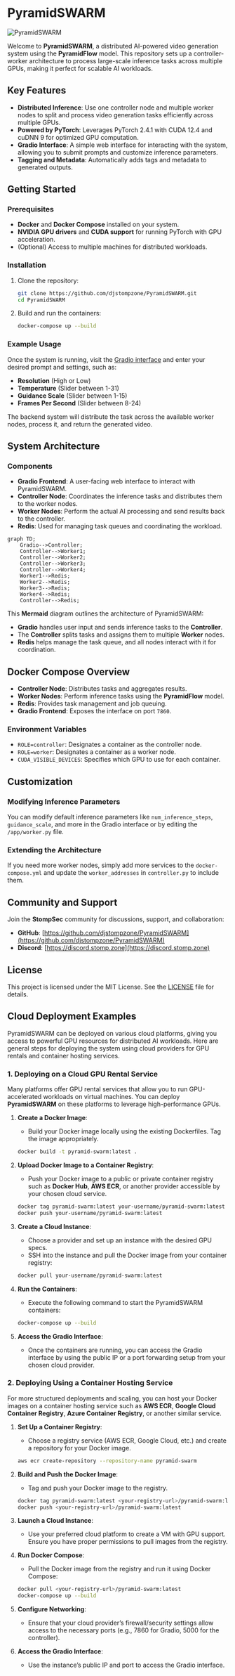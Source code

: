 
# PyramidSWARM

![PyramidSWARM](https://github.com/djstompzone/PyramidSWARM/assets/banner.png)

Welcome to **PyramidSWARM**, a distributed AI-powered video generation system using the **PyramidFlow** model. This repository sets up a controller-worker architecture to process large-scale inference tasks across multiple GPUs, making it perfect for scalable AI workloads.

## Key Features

- **Distributed Inference**: Use one controller node and multiple worker nodes to split and process video generation tasks efficiently across multiple GPUs.
- **Powered by PyTorch**: Leverages PyTorch 2.4.1 with CUDA 12.4 and cuDNN 9 for optimized GPU computation.
- **Gradio Interface**: A simple web interface for interacting with the system, allowing you to submit prompts and customize inference parameters.
- **Tagging and Metadata**: Automatically adds tags and metadata to generated outputs.

## Getting Started

### Prerequisites

- **Docker** and **Docker Compose** installed on your system.
- **NVIDIA GPU drivers** and **CUDA support** for running PyTorch with GPU acceleration.
- (Optional) Access to multiple machines for distributed workloads.

### Installation

1. Clone the repository:

    ```bash
    git clone https://github.com/djstompzone/PyramidSWARM.git
    cd PyramidSWARM
    ```

2. Build and run the containers:

    ```bash
    docker-compose up --build
    ```

### Example Usage

Once the system is running, visit the [Gradio interface](`http://localhost:7860`) and enter your desired prompt and settings, such as:

- **Resolution** (High or Low)
- **Temperature** (Slider between 1-31)
- **Guidance Scale** (Slider between 1-15)
- **Frames Per Second** (Slider between 8-24)

The backend system will distribute the task across the available worker nodes, process it, and return the generated video.

## System Architecture

### Components

- **Gradio Frontend**: A user-facing web interface to interact with PyramidSWARM.
- **Controller Node**: Coordinates the inference tasks and distributes them to the worker nodes.
- **Worker Nodes**: Perform the actual AI processing and send results back to the controller.
- **Redis**: Used for managing task queues and coordinating the workload.

```mermaid
graph TD;
    Gradio-->Controller;
    Controller-->Worker1;
    Controller-->Worker2;
    Controller-->Worker3;
    Controller-->Worker4;
    Worker1-->Redis;
    Worker2-->Redis;
    Worker3-->Redis;
    Worker4-->Redis;
    Controller-->Redis;
```

This **Mermaid** diagram outlines the architecture of PyramidSWARM:

- **Gradio** handles user input and sends inference tasks to the **Controller**.
- The **Controller** splits tasks and assigns them to multiple **Worker** nodes.
- **Redis** helps manage the task queue, and all nodes interact with it for coordination.

## Docker Compose Overview

- **Controller Node**: Distributes tasks and aggregates results.
- **Worker Nodes**: Perform inference tasks using the **PyramidFlow** model.
- **Redis**: Provides task management and job queuing.
- **Gradio Frontend**: Exposes the interface on port `7860`.

### Environment Variables

- `ROLE=controller`: Designates a container as the controller node.
- `ROLE=worker`: Designates a container as a worker node.
- `CUDA_VISIBLE_DEVICES`: Specifies which GPU to use for each container.

## Customization

### Modifying Inference Parameters

You can modify default inference parameters like `num_inference_steps`, `guidance_scale`, and more in the Gradio interface or by editing the `/app/worker.py` file.

### Extending the Architecture

If you need more worker nodes, simply add more services to the `docker-compose.yml` and update the `worker_addresses` in `controller.py` to include them.

## Community and Support

Join the **StompSec** community for discussions, support, and collaboration:

- **GitHub**: [https://github.com/djstompzone/PyramidSWARM](https://github.com/djstompzone/PyramidSWARM)
- **Discord**: [https://discord.stomp.zone](https://discord.stomp.zone)

## License

This project is licensed under the MIT License. See the [LICENSE](LICENSE) file for details.

## Cloud Deployment Examples

PyramidSWARM can be deployed on various cloud platforms, giving you access to powerful GPU resources for distributed AI workloads. Here are general steps for deploying the system using cloud providers for GPU rentals and container hosting services.

### 1. Deploying on a Cloud GPU Rental Service

Many platforms offer GPU rental services that allow you to run GPU-accelerated workloads on virtual machines. You can deploy **PyramidSWARM** on these platforms to leverage high-performance GPUs.

1. **Create a Docker Image**:
   - Build your Docker image locally using the existing Dockerfiles. Tag the image appropriately.

   ```bash
   docker build -t pyramid-swarm:latest .
   ```

2. **Upload Docker Image to a Container Registry**:
   - Push your Docker image to a public or private container registry such as **Docker Hub**, **AWS ECR**, or another provider accessible by your chosen cloud service.

   ```bash
   docker tag pyramid-swarm:latest your-username/pyramid-swarm:latest
   docker push your-username/pyramid-swarm:latest
   ```

3. **Create a Cloud Instance**:
   - Choose a provider and set up an instance with the desired GPU specs.
   - SSH into the instance and pull the Docker image from your container registry:

   ```bash
   docker pull your-username/pyramid-swarm:latest
   ```

4. **Run the Containers**:
   - Execute the following command to start the PyramidSWARM containers:

   ```bash
   docker-compose up --build
   ```

5. **Access the Gradio Interface**:
   - Once the containers are running, you can access the Gradio interface by using the public IP or a port forwarding setup from your chosen cloud provider.

### 2. Deploying Using a Container Hosting Service

For more structured deployments and scaling, you can host your Docker images on a container hosting service such as **AWS ECR**, **Google Cloud Container Registry**, **Azure Container Registry**, or another similar service.

1. **Set Up a Container Registry**:
   - Choose a registry service (AWS ECR, Google Cloud, etc.) and create a repository for your Docker image.

   ```bash
   aws ecr create-repository --repository-name pyramid-swarm
   ```

2. **Build and Push the Docker Image**:
   - Tag and push your Docker image to the registry.

   ```bash
   docker tag pyramid-swarm:latest <your-registry-url>/pyramid-swarm:latest
   docker push <your-registry-url>/pyramid-swarm:latest
   ```

3. **Launch a Cloud Instance**:
   - Use your preferred cloud platform to create a VM with GPU support. Ensure you have proper permissions to pull images from the registry.

4. **Run Docker Compose**:
   - Pull the Docker image from the registry and run it using Docker Compose:

   ```bash
   docker pull <your-registry-url>/pyramid-swarm:latest
   docker-compose up --build
   ```

5. **Configure Networking**:
   - Ensure that your cloud provider’s firewall/security settings allow access to the necessary ports (e.g., 7860 for Gradio, 5000 for the controller).

6. **Access the Gradio Interface**:
   - Use the instance’s public IP and port to access the Gradio interface.
